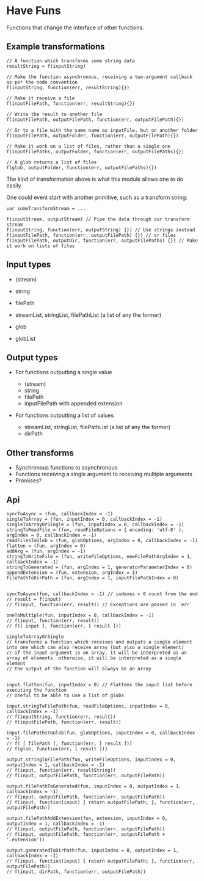 # Have Funs

Functions that change the interface of other functions.

## Example transformations

    // A function which transforms some string data
    resultString = f(inputString)

    // Make the function asynchronous, receiving a two-argument callback as per the node convention
    f(inputString, function(err, resultString){})

    // Make it receive a file
    f(inputFilePath, function(err, resultString){})

    // Write the result to another file
    f(inputFilePath, outputFilePath, function(err, outputFilePath){})

    // Or to a file with the same name as inputFile, but on another folder
    f(inputFilePath, outputFolder, function(err, outputFilePath){})

    // Make it work on a list of files, rather than a single one
    f(inputFilePaths, outputFolder, function(err, outputFilePaths){})

    // A glob returns a list of files
    f(glob, outputFolder, function(err, outputFilePaths){})


The kind of transformation above is what this module allows one to do easily

One could event start with another primitive, such as a transform string:

    var someTransformStream = ...

    f(inputStream, outputStream) // Pipe the data through our transform stream
    f(inputString, function(err, outputString) {}) // Use strings instead
    f(inputFilePath, function(err, outputFilePath) {}) // or files
    f(inputFilePath, outputDir, function(err, outputFilePaths) {}) // Make it work on lists of files


## Input types

 - (stream)
 - string
 - filePath

 - streamList, stringList, filePathList (a list of any the former)
 - glob
 - globList



## Output types

 - For functions outputting a single value
   - (stream)
   - string
   - filePath
   - inputFilePath with appended extension

 - For functions outputting a list of values
   - streamList, stringList, filePathList (a list of any the former)
   - dirPath

## Other transforms

 - Synchronous functions to asynchronous
 - Functions receiving a single argument to receiving multiple arguments
 - Promises?


## Api

    syncToAsync = (fun, callbackIndex = -1)
    singleToArray = (fun, inputIndex = 0, callbackIndex = -1)
    singleToArrayOrSingle = (fun, inputIndex = 0, callbackIndex = -1)
    stringToReadFile = (fun, readFileOptions = { encoding: 'utf-8' }, argIndex = 0, callbackIndex = -1)
    readFilesToGlob = (fun, globOptions, argIndex = 0, callbackIndex = -1)
    flatten = (fun, argIndex = 0)
    addArg = (fun, argIndex = -1)
    stringToWriteFile = (fun, writeFileOptions, newFilePathArgIndex = 1, callbackIndex = -1)
    stringToGenerated = (fun, argIndex = 1, generatorParameterIndex = 0)
    appendExtension = (fun, extension, argIndex = 1)
    filePathToDirPath = (fun, argIndex = 1, inputFilePathIndex = 0)


    syncToAsync(fun, callbackIndex = -1) // indexes < 0 count from the end
    // result = f(input)
    // f(input, function(err, result)) // Exceptions are passed in `err`

    oneToMultiple(fun, inputIndex = 0, callbackIndex = -1)
    // f(input, function(err, result))
    // f([ input ], function(err, [ result ]))

    singleToArrayOrSingle
    // transforms a function which receives and outputs a single element into one which can also receive array (but also a single element)
    // if the input argument is an array, it will be interpreted as an array of elements. otherwise, it will be interpreted as a single element
    // the output of the function will always be an array


    input.flatten(fun, inputIndex = 0) // Flattens the input list before executing the function
    // Useful to be able to use a list of globs

    input.stringToFilePath(fun, readFileOptions, inputIndex = 0, callbackIndex = -1)
    // f(inputString, function(err, result))
    // f(inputFilePath, function(err, result))

    input.filePathsToGlob(fun, globOptions, inputIndex = 0, callbackIndex = -1)
    // f( [ filePath ], function(err, [ result ]))
    // f(glob, function(err, [ result ]))

    output.stringToFilePath(fun, writeFileOptions, inputIndex = 0, outputIndex = 1, callbackIndex = -1)
    // f(input, function(err, resultString))
    // f(input, outputFilePath, function(err, outputFilePath))

    output.filePathToGenerated(fun, inputIndex = 0, outputIndex = 1, callbackIndex = -1)
    // f(input, outputFilePath, function(err, outputFilePath))
    // f(input, function(input) { return outputFilePath; }, function(err, outputFilePath))

    output.filePathAddExtension(fun, extension, inputIndex = 0, outputIndex = 1, callbackIndex = -1)
    // f(input, outputFilePath, function(err, outputFilePath))
    // f(input, outputFilePath, function(err, outputFilePath + '.extension'))

    output.generatedToDirPath(fun, inputIndex = 0, outputIndex = 1, callbackIndex = -1)
    // f(input, function(input) { return outputFilePath; }, function(err, outputFilePath))    
    // f(input, dirPath, function(err, outputFilePath))